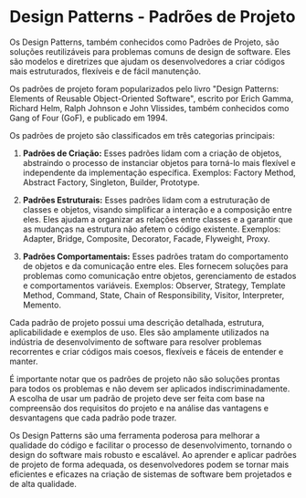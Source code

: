 # Design Patterns - Padrões de Projeto

Os Design Patterns, também conhecidos como Padrões de Projeto, são soluções reutilizáveis para problemas comuns de design de software. Eles são modelos e diretrizes que ajudam os desenvolvedores a criar códigos mais estruturados, flexíveis e de fácil manutenção.

Os padrões de projeto foram popularizados pelo livro "Design Patterns: Elements of Reusable Object-Oriented Software", escrito por Erich Gamma, Richard Helm, Ralph Johnson e John Vlissides, também conhecidos como Gang of Four (GoF), e publicado em 1994.

Os padrões de projeto são classificados em três categorias principais:

1. **Padrões de Criação:** Esses padrões lidam com a criação de objetos, abstraindo o processo de instanciar objetos para torná-lo mais flexível e independente da implementação específica. Exemplos: Factory Method, Abstract Factory, Singleton, Builder, Prototype.

2. **Padrões Estruturais:** Esses padrões lidam com a estruturação de classes e objetos, visando simplificar a interação e a composição entre eles. Eles ajudam a organizar as relações entre classes e a garantir que as mudanças na estrutura não afetem o código existente. Exemplos: Adapter, Bridge, Composite, Decorator, Facade, Flyweight, Proxy.

3. **Padrões Comportamentais:** Esses padrões tratam do comportamento de objetos e da comunicação entre eles. Eles fornecem soluções para problemas como comunicação entre objetos, gerenciamento de estados e comportamentos variáveis. Exemplos: Observer, Strategy, Template Method, Command, State, Chain of Responsibility, Visitor, Interpreter, Memento.

Cada padrão de projeto possui uma descrição detalhada, estrutura, aplicabilidade e exemplos de uso. Eles são amplamente utilizados na indústria de desenvolvimento de software para resolver problemas recorrentes e criar códigos mais coesos, flexíveis e fáceis de entender e manter.

É importante notar que os padrões de projeto não são soluções prontas para todos os problemas e não devem ser aplicados indiscriminadamente. A escolha de usar um padrão de projeto deve ser feita com base na compreensão dos requisitos do projeto e na análise das vantagens e desvantagens que cada padrão pode trazer.

Os Design Patterns são uma ferramenta poderosa para melhorar a qualidade do código e facilitar o processo de desenvolvimento, tornando o design do software mais robusto e escalável. Ao aprender e aplicar padrões de projeto de forma adequada, os desenvolvedores podem se tornar mais eficientes e eficazes na criação de sistemas de software bem projetados e de alta qualidade.
